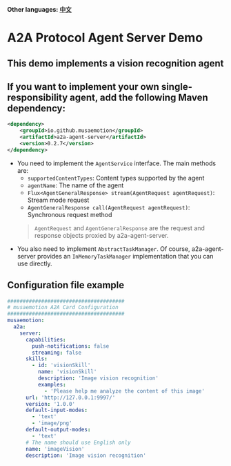**Other languages: [中文](README.zh-CN.md)**

# A2A Protocol Agent Server Demo

## This demo implements a vision recognition agent

## If you want to implement your own single-responsibility agent, add the following Maven dependency:
```xml
<dependency>
    <groupId>io.github.musaemotion</groupId>
    <artifactId>a2a-agent-server</artifactId>
    <version>0.2.7</version>
</dependency>
```

- You need to implement the `AgentService` interface. The main methods are:
    - `supportedContentTypes`: Content types supported by the agent
    - `agentName`: The name of the agent
    - `Flux<AgentGeneralResponse> stream(AgentRequest agentRequest)`: Stream mode request
    - `AgentGeneralResponse call(AgentRequest agentRequest)`: Synchronous request method
    > `AgentRequest` and `AgentGeneralResponse` are the request and response objects proxied by a2a-agent-server.
- You also need to implement `AbstractTaskManager`. Of course, a2a-agent-server provides an `InMemoryTaskManager` implementation that you can use directly.

## Configuration file example
```yaml
######################################
# musaemotion A2A Card Configuration
######################################
musaemotion:
  a2a:
    server:
      capabilities:
        push-notifications: false
        streaming: false
      skills:
        - id: 'visionSkill'
          name: 'visionSkill'
          description: 'Image vision recognition'
          examples:
            - 'Please help me analyze the content of this image'
      url: 'http://127.0.0.1:9997/'
      version: '1.0.0'
      default-input-modes:
        - 'text'
        - 'image/png'
      default-output-modes:
        - 'text'
      # The name should use English only
      name: 'imageVision'
      description: 'Image vision recognition'
```